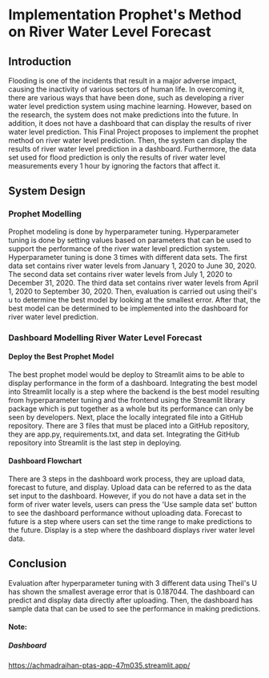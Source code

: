 # Implementation Prophet's Method on River Water Level Forecast

## Introduction
Flooding is one of the incidents that result in a major adverse impact, causing the inactivity of various sectors of human life. In overcoming it, there are various ways that have been done, such as developing a river water level prediction system using machine learning. However, based on the research, the system does not make predictions into the future. In addition, it does not have a dashboard that can display the results of river water level prediction. This Final Project proposes to implement the prophet method on river water level prediction. Then, the system can display the results of river water level prediction in a dashboard. Furthermore, the data set used for flood prediction is only the results of river water level measurements every 1 hour by ignoring the factors that affect it. 

## System Design
### Prophet Modelling
Prophet modeling is done by hyperparameter tuning. Hyperparameter tuning is done by setting values based on parameters that can be used to support the performance of the river water level prediction system. Hyperparameter tuning is done 3 times with different data sets. The first data set contains river water levels from January 1, 2020 to June 30, 2020. The second data set contains river water levels from July 1, 2020 to December 31, 2020. The third data set contains river water levels from April 1, 2020 to September 30, 2020. Then, evaluation is carried out using theil's u to determine the best model by looking at the smallest error. After that, the best model can be determined to be implemented into the dashboard for river water level prediction.
### Dashboard Modelling River Water Level Forecast
#### Deploy the Best Prophet Model
The best prophet model would be deploy to Streamlit aims to be able to display performance in the form of a dashboard. Integrating the best model into Streamlit locally is a step where the backend is the best model resulting from hyperparameter tuning and the frontend using the Streamlit library package which is put together as a whole but its performance can only be seen by developers. Next, place the locally integrated file into a GitHub repository. There are 3 files that must be placed into a GitHub repository, they are app.py, requirements.txt, and data set. Integrating the GitHub repository into Streamlit is the last step in deploying.
#### Dashboard Flowchart
There are 3 steps in the dashboard work process, they are upload data, forecast to future, and display. Upload data can be referred to as the data set input to the dashboard. However, if you do not have a data set in the form of river water levels, users can press the 'Use sample data set' button to see the dashboard performance without uploading data. Forecast to future is a step where users can set the time range to make predictions to the future. Display is a step where the dashboard displays river water level data.

## Conclusion
Evaluation after hyperparameter tuning with 3 different data using Theil's U has shown the smallest average error that is 0.187044. The dashboard can predict and display data directly after uploading. Then, the dashboard has sample data that can be used to see the performance in making predictions.

#### Note:
##### Dashboard
https://achmadraihan-ptas-app-47m035.streamlit.app/
